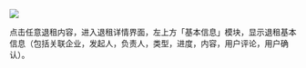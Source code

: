   


![](https://www.gitbook.com/5baae7fc-188f-4082-adb9-553457a1c821)

点击任意退租内容，进入退租详情界面，左上方「基本信息」模块，显示退租基本信息（包括关联企业，发起人，负责人，类型，进度，内容，用户评论，用户确认）。

